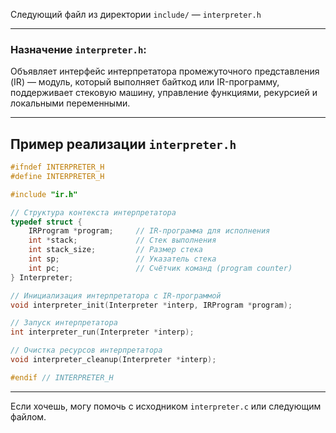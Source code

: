 Следующий файл из директории `include/` — `interpreter.h`

---

### Назначение `interpreter.h`:

Объявляет интерфейс интерпретатора промежуточного представления (IR) — модуль, который выполняет байткод или IR-программу, поддерживает стековую машину, управление функциями, рекурсией и локальными переменными.

---

## Пример реализации `interpreter.h`

```c
#ifndef INTERPRETER_H
#define INTERPRETER_H

#include "ir.h"

// Структура контекста интерпретатора
typedef struct {
    IRProgram *program;     // IR-программа для исполнения
    int *stack;             // Стек выполнения
    int stack_size;         // Размер стека
    int sp;                 // Указатель стека
    int pc;                 // Счётчик команд (program counter)
} Interpreter;

// Инициализация интерпретатора с IR-программой
void interpreter_init(Interpreter *interp, IRProgram *program);

// Запуск интерпретатора
int interpreter_run(Interpreter *interp);

// Очистка ресурсов интерпретатора
void interpreter_cleanup(Interpreter *interp);

#endif // INTERPRETER_H
```

---

Если хочешь, могу помочь с исходником `interpreter.c` или следующим файлом.
